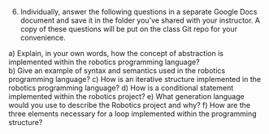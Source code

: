 6)	Individually, answer the following questions in a separate Google Docs document and save it in the folder you’ve shared with your instructor. A copy of these questions will be put on the class Git repo for your convenience. 
	
   a) Explain, in your own words, how the concept of abstraction is implemented within the robotics programming language?   
   b) Give an example of syntax and semantics used in the robotics programming language?
   c) How is an iterative structure implemented in the robotics programming language?
   d) How is a conditional statement implemented within the robotics project?
   e) What generation language would you use to describe the Robotics project and why?
   f) How are the three elements necessary for a loop implemented within the programming structure?
